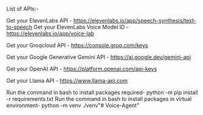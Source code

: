 List of APIs:-

Get your ElevenLabs API - https://elevenlabs.io/app/speech-synthesis/text-to-speech
Get your ElevenLabs Voice Model ID - https://elevenlabs.io/app/voice-lab

Get your Groqcloud API - https://console.groq.com/keys

Get your Google Generative Gemini API - https://ai.google.dev/gemini-api

Get your OpenAI API - https://platform.openai.com/api-keys

Get your Llama API - https://www.llama-api.com


Run the command in bash to install packages required- python -m pip install -r requirements.txt
Run the command in bash to install packages in virtual environment- python -m venv ./venv"# Voice-Agent" 
